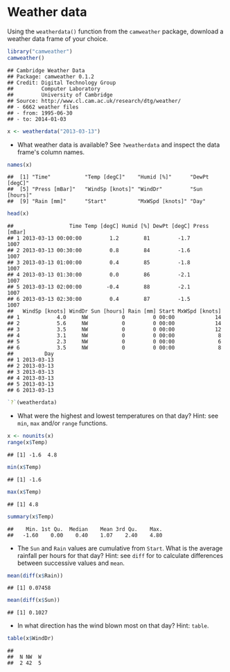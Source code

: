 # Weather data

Using the `weatherdata()` function from the `camweather` package,
download a weather data frame of your choice.


```r
library("camweather")
camweather()
```

```
## Cambridge Weather Data
## Package: camweather 0.1.2
## Credit: Digital Technology Group
##         Computer Laboratory
##         University of Cambridge
## Source: http://www.cl.cam.ac.uk/research/dtg/weather/
## - 6662 weather files
## - from: 1995-06-30
## - to: 2014-01-03
```

```r
x <- weatherdata("2013-03-13")
```


- What weather data is available? See `?weatherdata` and inspect the
  data frame's column names.


```r
names(x)
```

```
##  [1] "Time"           "Temp [degC]"    "Humid [%]"      "DewPt [degC]"  
##  [5] "Press [mBar]"   "WindSp [knots]" "WindDr"         "Sun [hours]"   
##  [9] "Rain [mm]"      "Start"          "MxWSpd [knots]" "Day"
```

```r
head(x)
```

```
##                  Time Temp [degC] Humid [%] DewPt [degC] Press [mBar]
## 1 2013-03-13 00:00:00         1.2        81         -1.7         1007
## 2 2013-03-13 00:30:00         0.8        84         -1.6         1007
## 3 2013-03-13 01:00:00         0.4        85         -1.8         1007
## 4 2013-03-13 01:30:00         0.0        86         -2.1         1007
## 5 2013-03-13 02:00:00        -0.4        88         -2.1         1007
## 6 2013-03-13 02:30:00         0.4        87         -1.5         1007
##   WindSp [knots] WindDr Sun [hours] Rain [mm] Start MxWSpd [knots]
## 1            4.0     NW           0         0 00:00             14
## 2            5.6     NW           0         0 00:00             14
## 3            3.5     NW           0         0 00:00             12
## 4            3.1     NW           0         0 00:00              8
## 5            2.3     NW           0         0 00:00              6
## 6            3.5     NW           0         0 00:00              8
##          Day
## 1 2013-03-13
## 2 2013-03-13
## 3 2013-03-13
## 4 2013-03-13
## 5 2013-03-13
## 6 2013-03-13
```



```r
`?`(weatherdata)
```


- What were the highest and lowest temperatures on that day? Hint: see
  `min`, `max` and/or `range` functions.


```r
x <- nounits(x)
range(x$Temp)
```

```
## [1] -1.6  4.8
```

```r
min(x$Temp)
```

```
## [1] -1.6
```

```r
max(x$Temp)
```

```
## [1] 4.8
```

```r
summary(x$Temp)
```

```
##    Min. 1st Qu.  Median    Mean 3rd Qu.    Max. 
##   -1.60    0.00    0.40    1.07    2.40    4.80
```


- The `Sun` and `Rain` values are cumulative from `Start`. What is the
  average rainfall per hours for that day? Hint: see `diff` for to
  calculate differences between successive values and `mean`.


```r
mean(diff(x$Rain))
```

```
## [1] 0.07458
```

```r
mean(diff(x$Sun))
```

```
## [1] 0.1027
```


- In what direction has the wind blown most on that day? Hint:
  `table`.


```r
table(x$WindDr)
```

```
## 
##  N NW  W 
##  2 42  5
```

